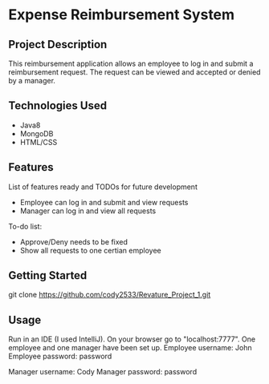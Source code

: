 # Expense Reimbursement System

## Project Description

This reimbursement application allows an employee to log in and submit a reimbursement request. The request can be viewed and accepted or denied by a manager.

## Technologies Used

* Java8
* MongoDB
* HTML/CSS

## Features

List of features ready and TODOs for future development
* Employee can log in and submit and view requests
* Manager can log in and view all requests

To-do list:
* Approve/Deny needs to be fixed
* Show all requests to one certian employee

## Getting Started
   
git clone https://github.com/cody2533/Revature_Project_1.git

## Usage

Run in an IDE (I used IntelliJ). On your browser go to "localhost:7777". One employee and one manager have been set up.
Employee username: John
Employee password: password

Manager username: Cody
Manager password: password



